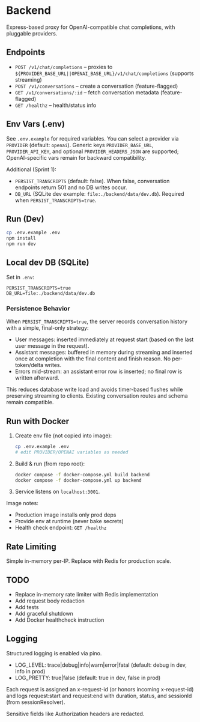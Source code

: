 # Backend

Express-based proxy for OpenAI-compatible chat completions, with pluggable providers.

## Endpoints

- `POST /v1/chat/completions` – proxies to `${PROVIDER_BASE_URL||OPENAI_BASE_URL}/v1/chat/completions` (supports streaming)
- `POST /v1/conversations` – create a conversation (feature-flagged)
- `GET /v1/conversations/:id` – fetch conversation metadata (feature-flagged)
- `GET /healthz` – health/status info

## Env Vars (.env)

See `.env.example` for required variables. You can select a provider via `PROVIDER` (default: `openai`). Generic keys `PROVIDER_BASE_URL`, `PROVIDER_API_KEY`, and optional `PROVIDER_HEADERS_JSON` are supported; OpenAI-specific vars remain for backward compatibility.

Additional (Sprint 1):

- `PERSIST_TRANSCRIPTS` (default: false). When false, conversation endpoints return 501 and no DB writes occur.
- `DB_URL` (SQLite dev example: `file:./backend/data/dev.db`). Required when `PERSIST_TRANSCRIPTS=true`.

## Run (Dev)

```bash
cp .env.example .env
npm install
npm run dev
```

## Local dev DB (SQLite)

Set in `.env`:

```
PERSIST_TRANSCRIPTS=true
DB_URL=file:./backend/data/dev.db
```

### Persistence Behavior

When `PERSIST_TRANSCRIPTS=true`, the server records conversation history with a simple, final-only strategy:

- User messages: inserted immediately at request start (based on the last user message in the request).
- Assistant messages: buffered in memory during streaming and inserted once at completion with the final content and finish reason. No per-token/delta writes.
- Errors mid-stream: an assistant error row is inserted; no final row is written afterward.

This reduces database write load and avoids timer-based flushes while preserving streaming to clients. Existing conversation routes and schema remain compatible.

## Run with Docker

1. Create env file (not copied into image):
   ```bash
   cp .env.example .env
   # edit PROVIDER/OPENAI variables as needed
   ```
2. Build & run (from repo root):
   ```bash
   docker compose -f docker-compose.yml build backend
   docker compose -f docker-compose.yml up backend
   ```
3. Service listens on `localhost:3001`.

Image notes:

- Production image installs only prod deps
- Provide env at runtime (never bake secrets)
- Health check endpoint: `GET /healthz`

## Rate Limiting

Simple in-memory per-IP. Replace with Redis for production scale.

## TODO

- Replace in-memory rate limiter with Redis implementation
- Add request body redaction
- Add tests
- Add graceful shutdown
- Add Docker healthcheck instruction

## Logging

Structured logging is enabled via pino.

- LOG_LEVEL: trace|debug|info|warn|error|fatal (default: debug in dev, info in prod)
- LOG_PRETTY: true|false (default: true in dev, false in prod)

Each request is assigned an x-request-id (or honors incoming x-request-id) and logs request:start and request:end with duration, status, and sessionId (from sessionResolver).

Sensitive fields like Authorization headers are redacted.
